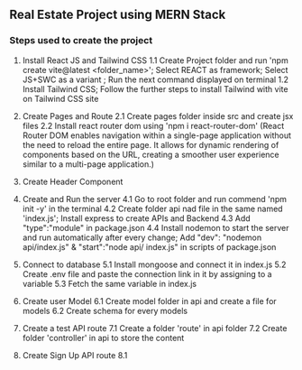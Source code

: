 ## Real Estate Project using MERN Stack


### Steps used to create the project

1. Install React JS and Tailwind CSS
    1.1 Create Project folder and run 'npm create vite@latest <folder_name>'; Select REACT as framework; Select JS+SWC as a variant ; Run the next command displayed on terminal
    1.2 Install Tailwind CSS; Follow the further steps to install Tailwind with vite on Tailwind CSS site
2. Create Pages and Route
    2.1 Create pages folder inside src and create jsx files
    2.2 Install react router dom using 'npm i react-router-dom'
         (React Router DOM enables navigation within a single-page application without the need to reload the entire page. It allows for dynamic rendering of components based on the URL, creating a smoother user experience similar to a multi-page application.)
3. Create Header Component
4. Create and Run the server
    4.1 Go to root folder and run commend 'npm init -y' in the terminal
    4.2 Create folder api nad file in the same named 'index.js'; Install express to create APIs and Backend
    4.3 Add "type":"module" in package.json
    4.4 Install nodemon  to start the server and run automatically after every change; Add "dev": "nodemon api/index.js" & "start":"node api/  index.js" in scripts of package.json 
5. Connect to database
    5.1 Install mongoose and connect it in index.js
    5.2 Create .env file and paste the connection link in it by assigning to a variable
    5.3 Fetch the same variable in index.js
6. Create user Model
    6.1 Create model folder in api and create a file for models
    6.2 Create schema for every models

7. Create a test API route
    7.1 Create a folder 'route' in api folder
    7.2 Create folder 'controller' in api to store the content

8. Create Sign Up API route
    8.1 